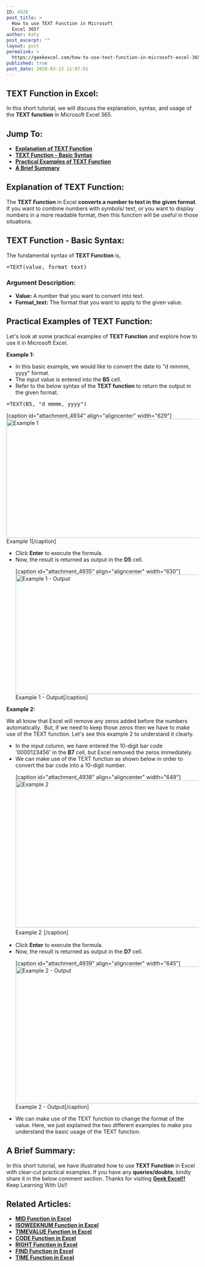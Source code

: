 ```yaml
---
ID: 4926
post_title: >
  How to use TEXT Function in Microsoft
  Excel 365?
author: Katy
post_excerpt: ""
layout: post
permalink: >
  https://geekexcel.com/how-to-use-text-function-in-microsoft-excel-365/
published: true
post_date: 2020-03-13 11:07:01
---
```

<h2>TEXT Function in Excel:</h2>
In this short tutorial, we will discuss the explanation, syntax, and usage of the <strong>TEXT function</strong> in Microsoft Excel 365.
<h2>Jump To:</h2>
<ul>
 	<li><a href="#1"><strong>Explanation of TEXT Function</strong></a></li>
 	<li><a href="#2"><strong>TEXT Function - Basic Syntax</strong></a></li>
 	<li><a href="#3"><strong>Practical Examples of TEXT Function</strong></a></li>
 	<li><a href="#4"><strong>A Brief Summary</strong></a></li>
</ul>
<h2 id="1"><strong>Explanation of TEXT Function</strong>:</h2>
The <strong>TEXT Function</strong> in Excel <strong>converts a number to text in the given format</strong>. If you want to combine numbers with symbols/ text, or you want to display numbers in a more readable format, then this function will be useful in those situations.
<h2 id="2"><strong>TEXT Function - Basic Syntax</strong>:</h2>
The fundamental syntax of <strong>TEXT </strong><strong>Function</strong> is,
<pre>=TEXT(value, format_text)</pre>
<h3>Argument Description:</h3>
<ul>
 	<li><strong>Value: </strong>A number that you want to convert into text.</li>
 	<li><strong>Format_text: </strong>The format that you want to apply to the given value.</li>
</ul>
<h2 id="3">Practical Examples of TEXT Function:</h2>
Let's look at some practical examples of <strong>TEXT Function</strong> and explore how to use it in Microsoft Excel.

<strong>Example 1: </strong>
<ul>
 	<li>In this basic example, we would like to convert the date to "d mmmm, yyyy" format.</li>
 	<li>The input value is entered into the <strong>B5</strong> cell.</li>
 	<li>Refer to the below syntax of the <strong>TEXT function</strong> to return the output in the given format.</li>
</ul>
<pre>=TEXT(B5, "d mmmm, yyyy")</pre>
[caption id="attachment_4934" align="aligncenter" width="629"]<img class="size-full wp-image-4934" src="https://geekexcel.com/wp-content/uploads/2020/03/Screenshot_1-47.png" alt="Example 1" width="629" height="312" /> Example 1[/caption]
<ul>
 	<li>Click <strong>Enter</strong> to execute the formula.</li>
 	<li>Now, the result is returned as output in the <strong>D5</strong> cell.

[caption id="attachment_4935" align="aligncenter" width="630"]<img class="size-full wp-image-4935" src="https://geekexcel.com/wp-content/uploads/2020/03/Screenshot_2-43.png" alt="Example 1 - Output" width="630" height="313" /> Example 1 - Output[/caption]</li>
</ul>
<strong>Example 2:</strong>

We all know that Excel will remove any zeros added before the numbers automatically.  But, if we need to keep those zeros then we have to make use of the TEXT function. Let's see this example 2 to understand it clearly.
<ul>
 	<li>In the input column, we have entered the 10-digit bar code '0000123456' in the <strong>B7</strong> cell, but Excel removed the zeros immediately.</li>
 	<li>We can make use of the TEXT function as shown below in order to convert the bar code into a 10-digit number.

[caption id="attachment_4938" align="aligncenter" width="649"]<img class="size-full wp-image-4938" src="https://geekexcel.com/wp-content/uploads/2020/03/Screenshot_3-42.png" alt="Example 2" width="649" height="386" /> Example 2<span style="font-size: 19px;"> </span>[/caption]</li>
 	<li>Click <strong>Enter</strong> to execute the formula.</li>
 	<li>Now, the result is returned as output in the <strong>D7</strong> cell.

[caption id="attachment_4939" align="aligncenter" width="645"]<img class="size-full wp-image-4939" src="https://geekexcel.com/wp-content/uploads/2020/03/Screenshot_4-34.png" alt="Example 2 - Output" width="645" height="359" /> Example 2 - Output[/caption]</li>
 	<li>We can make use of the TEXT function to change the format of the value. Here, we just explained the two different examples to make you understand the basic usage of the TEXT function.</li>
</ul>
<h2 id="4">A Brief Summary:</h2>
In this short tutorial, we have illustrated how to use <strong>TEXT Function</strong> in Excel with clear-cut practical examples. If you have any <strong>queries/doubts</strong>, kindly share it in the below comment section. Thanks for visiting <strong><a href="https://geekexcel.com/">Geek Excel!!</a></strong> Keep Learning With Us!!
<h2>Related Articles:</h2>
<ul>
 	<li><strong><a href="https://geekexcel.com/how-to-use-mid-function-in-microsoft-excel-365/">MID Function in Excel</a></strong></li>
 	<li><strong><a href="https://geekexcel.com/how-to-use-isoweeknum-function-in-microsoft-excel-365/">ISOWEEKNUM Function in Excel</a></strong></li>
 	<li><strong><a href="https://geekexcel.com/how-to-use-timevalue-function-in-microsoft-excel-365/">TIMEVALUE Function in Excel</a></strong></li>
 	<li><strong><a href="https://geekexcel.com/how-to-use-code-function-in-microsoft-excel-365/">CODE Function in Excel</a></strong></li>
 	<li><strong><a href="https://geekexcel.com/how-to-use-right-function-in-microsoft-excel-365/">RIGHT Function in Excel</a></strong></li>
 	<li><strong><a href="https://geekexcel.com/how-to-use-find-function-in-microsoft-excel-365/">FIND Function in Excel</a></strong></li>
 	<li><strong><a href="https://geekexcel.com/how-to-use-time-function-in-excel-365/">TIME Function in Excel</a></strong></li>
</ul>